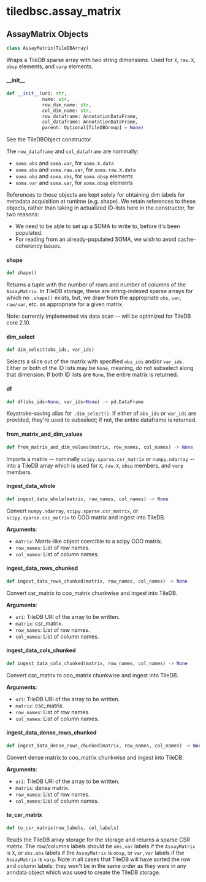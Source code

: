 <a id="tiledbsc.assay_matrix"></a>

# tiledbsc.assay\_matrix

<a id="tiledbsc.assay_matrix.AssayMatrix"></a>

## AssayMatrix Objects

```python
class AssayMatrix(TileDBArray)
```

Wraps a TileDB sparse array with two string dimensions.
Used for `X`, `raw.X`, `obsp` elements, and `varp` elements.

<a id="tiledbsc.assay_matrix.AssayMatrix.__init__"></a>

#### \_\_init\_\_

```python
def __init__(uri: str,
             name: str,
             row_dim_name: str,
             col_dim_name: str,
             row_dataframe: AnnotationDataFrame,
             col_dataframe: AnnotationDataFrame,
             parent: Optional[TileDBGroup] = None)
```

See the TileDBObject constructor.

The `row_dataframe` and `col_dataframe` are nominally:

* `soma.obs` and `soma.var`, for `soma.X.data`
* `soma.obs` and `soma.raw.var`, for `soma.raw.X.data`
* `soma.obs` and `soma.obs`, for `soma.obsp` elements
* `soma.var` and `soma.var`, for `soma.obsp` elements

References to these objects are kept solely for obtaining dim labels for metadata
acquisition at runtime (e.g. shape). We retain references to these objects, rather
than taking in actualized ID-lists here in the constructor, for two reasons:

* We need to be able to set up a SOMA to write to, before it's been populated.
* For reading from an already-populated SOMA, we wish to avoid cache-coherency issues.

<a id="tiledbsc.assay_matrix.AssayMatrix.shape"></a>

#### shape

```python
def shape()
```

Returns a tuple with the number of rows and number of columns of the `AssayMatrix`.
In TileDB storage, these are string-indexed sparse arrays for which no `.shape()` exists,
but, we draw from the appropriate `obs`, `var`, `raw/var`, etc. as appropriate for a given matrix.

Note: currently implemented via data scan -- will be optimized for TileDB core 2.10.

<a id="tiledbsc.assay_matrix.AssayMatrix.dim_select"></a>

#### dim\_select

```python
def dim_select(obs_ids, var_ids)
```

Selects a slice out of the matrix with specified `obs_ids` and/or `var_ids`.
Either or both of the ID lists may be `None`, meaning, do not subselect along
that dimension. If both ID lists are `None`, the entire matrix is returned.

<a id="tiledbsc.assay_matrix.AssayMatrix.df"></a>

#### df

```python
def df(obs_ids=None, var_ids=None) -> pd.DataFrame
```

Keystroke-saving alias for `.dim_select()`. If either of `obs_ids` or `var_ids`
are provided, they're used to subselect; if not, the entire dataframe is returned.

<a id="tiledbsc.assay_matrix.AssayMatrix.from_matrix_and_dim_values"></a>

#### from\_matrix\_and\_dim\_values

```python
def from_matrix_and_dim_values(matrix, row_names, col_names) -> None
```

Imports a matrix -- nominally `scipy.sparse.csr_matrix` or `numpy.ndarray` -- into a TileDB
array which is used for `X`, `raw.X`, `obsp` members, and `varp` members.

<a id="tiledbsc.assay_matrix.AssayMatrix.ingest_data_whole"></a>

#### ingest\_data\_whole

```python
def ingest_data_whole(matrix, row_names, col_names) -> None
```

Convert `numpy.ndarray`, `scipy.sparse.csr_matrix`, or `scipy.sparse.csc_matrix` to COO matrix and ingest into TileDB.

**Arguments**:

- `matrix`: Matrix-like object coercible to a scipy COO matrix.
- `row_names`: List of row names.
- `col_names`: List of column names.

<a id="tiledbsc.assay_matrix.AssayMatrix.ingest_data_rows_chunked"></a>

#### ingest\_data\_rows\_chunked

```python
def ingest_data_rows_chunked(matrix, row_names, col_names) -> None
```

Convert csr_matrix to coo_matrix chunkwise and ingest into TileDB.

**Arguments**:

- `uri`: TileDB URI of the array to be written.
- `matrix`: csr_matrix.
- `row_names`: List of row names.
- `col_names`: List of column names.

<a id="tiledbsc.assay_matrix.AssayMatrix.ingest_data_cols_chunked"></a>

#### ingest\_data\_cols\_chunked

```python
def ingest_data_cols_chunked(matrix, row_names, col_names) -> None
```

Convert csc_matrix to coo_matrix chunkwise and ingest into TileDB.

**Arguments**:

- `uri`: TileDB URI of the array to be written.
- `matrix`: csc_matrix.
- `row_names`: List of row names.
- `col_names`: List of column names.

<a id="tiledbsc.assay_matrix.AssayMatrix.ingest_data_dense_rows_chunked"></a>

#### ingest\_data\_dense\_rows\_chunked

```python
def ingest_data_dense_rows_chunked(matrix, row_names, col_names) -> None
```

Convert dense matrix to coo_matrix chunkwise and ingest into TileDB.

**Arguments**:

- `uri`: TileDB URI of the array to be written.
- `matrix`: dense matrix.
- `row_names`: List of row names.
- `col_names`: List of column names.

<a id="tiledbsc.assay_matrix.AssayMatrix.to_csr_matrix"></a>

#### to\_csr\_matrix

```python
def to_csr_matrix(row_labels, col_labels)
```

Reads the TileDB array storage for the storage and returns a sparse CSR matrix.  The
row/columns labels should be `obs,var` labels if the `AssayMatrix` is `X`, or `obs,obs` labels if
the `AssayMatrix` is `obsp`, or `var,var` labels if the `AssayMatrix` is `varp`.
Note in all cases that TileDB will have sorted the row and column labels; they won't
be in the same order as they were in any anndata object which was used to create the
TileDB storage.

